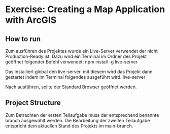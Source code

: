 # Exercise: Creating a Map Application with ArcGIS

## How to run
Zum ausführen des Projektes wurde ein Live-Server verwendet der nicht Production-Ready ist.
Dazu wird ein Terminal im Ordner des Projekt geöffnet folgender Befehl verwendet:
npm install -g live-server

Das installiert global den live-server.
mit diesem wird das Projekt dann gestartet indem im Terminal folgendes ausgeführt wird.
live-server

Nach ausführen, sollte der Standard Browser geöffnet werden.

## Project Structure
Zum Betrachten der ersten Teilaufgabe muss der entsprechend benannte branch ausgewählt werden.
Die Bearbeitung der zweiten Teilaufgabe entspricht dem aktuellen Stand des Projekts im main-branch.